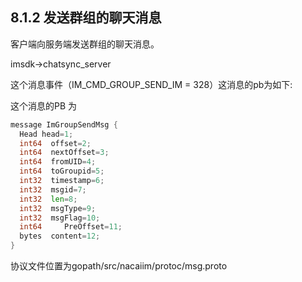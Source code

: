 ## 8.1.2 发送群组的聊天消息

客户端向服务端发送群组的聊天消息。

imsdk-&gt;chatsync\_server

这个消息事件（IM\_CMD\_GROUP\_SEND\_IM     = 328）这消息的pb为如下:

这个消息的PB 为

```go
message ImGroupSendMsg {
  Head head=1;
  int64  offset=2;
  int64  nextOffset=3;
  int64  fromUID=4;
  int64  toGroupid=5;
  int32  timestamp=6;
  int32  msgid=7;
  int32  len=8;
  int32  msgType=9;
  int32  msgFlag=10;
  int64     PreOffset=11;
  bytes  content=12;
}
```

协议文件位置为gopath/src/nacaiim/protoc/msg.proto

